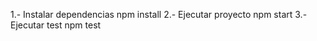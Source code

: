 1.- Instalar dependencias 
    npm install
2.- Ejecutar proyecto
    npm start
3.- Ejecutar test
    npm test